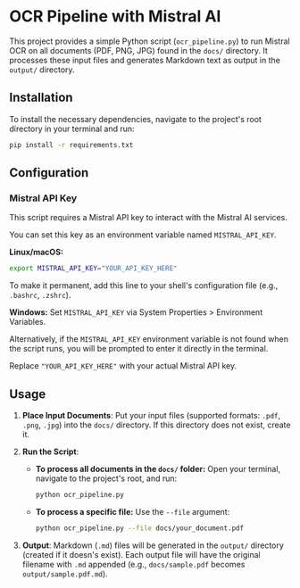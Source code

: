 # OCR Pipeline with Mistral AI

This project provides a simple Python script (`ocr_pipeline.py`) to run Mistral OCR on all documents (PDF, PNG, JPG) found in the `docs/` directory. It processes these input files and generates Markdown text as output in the `output/` directory.

## Installation

To install the necessary dependencies, navigate to the project's root directory in your terminal and run:

```bash
pip install -r requirements.txt
```

## Configuration

### Mistral API Key

This script requires a Mistral API key to interact with the Mistral AI services. 

You can set this key as an environment variable named `MISTRAL_API_KEY`.

**Linux/macOS:**
```bash
export MISTRAL_API_KEY="YOUR_API_KEY_HERE"
```
To make it permanent, add this line to your shell's configuration file (e.g., `.bashrc`, `.zshrc`).

**Windows:**
Set `MISTRAL_API_KEY` via System Properties > Environment Variables.

Alternatively, if the `MISTRAL_API_KEY` environment variable is not found when the script runs, you will be prompted to enter it directly in the terminal.

Replace `"YOUR_API_KEY_HERE"` with your actual Mistral API key.

## Usage

1.  **Place Input Documents**: Put your input files (supported formats: `.pdf`, `.png`, `.jpg`) into the `docs/` directory. If this directory does not exist, create it.

2.  **Run the Script**:
    *   **To process all documents in the `docs/` folder:**
        Open your terminal, navigate to the project's root, and run:
        ```bash
        python ocr_pipeline.py
        ```
    *   **To process a specific file:**
        Use the `--file` argument:
        ```bash
        python ocr_pipeline.py --file docs/your_document.pdf
        ```

3.  **Output**:
    Markdown (`.md`) files will be generated in the `output/` directory (created if it doesn's exist). Each output file will have the original filename with `.md` appended (e.g., `docs/sample.pdf` becomes `output/sample.pdf.md`).

